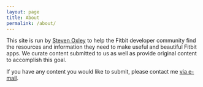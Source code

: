 ```yaml
---
layout: page
title: About
permalink: /about/
---
```


This site is run by [Steven Oxley](http://stevenoxley.com/about) to
help the Fitbit developer community find the resources and information
they need to make useful and beautiful Fitbit apps. We curate content
submitted to us as well as provide original content to accomplish this
goal.

If you have any content you would like to submit, please contact me
[via e-mail](steven.oxley@bytesandbikes.com).
